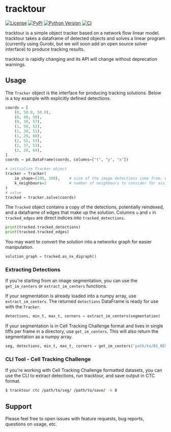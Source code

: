 # tracktour

[![License](https://img.shields.io/pypi/l/tracktour.svg?color=green)](https://github.com/DragaDoncila/tracktour/raw/main/LICENSE)
[![PyPI](https://img.shields.io/pypi/v/tracktour.svg?color=green)](https://pypi.org/project/tracktour)
[![Python Version](https://img.shields.io/pypi/pyversions/tracktour.svg?color=green)](https://python.org)
[![CI](https://github.com/DragaDoncila/tracktour/actions/workflows/ci.yml/badge.svg)](https://github.com/DragaDoncila/tracktour/actions/workflows/ci.yml)

tracktour is a simple object tracker based on a network flow linear model. tracktour takes a dataframe of detected objects and solves a linear program
(currently using Gurobi, but we will soon add an open source solver interface) to produce tracking results.

tracktour is rapidly changing and its API will change without deprecation warnings.

## Usage

The `Tracker` object is the interface for producing tracking solutions. Below is a toy example with explicitly defined detections.

```python
coords = [
    (0, 50.0, 50.0),
    (0, 40, 50),
    (0, 30, 57),
    (1, 50, 52),
    (1, 38, 51),
    (1, 29, 60),
    (2, 52, 53),
    (2, 37, 53),
    (2, 28, 64),
]
coords = pd.DataFrame(coords, columns=["t", "y", "x"])

# initialize Tracker object
tracker = Tracker(
    im_shape=(100, 100),    # size of the image detections come from. Affects cost of detections appearing/disappearing
    k_neighbours=2          # number of neighbours to consider for assignment in the next frame (default=10)
)
# solve
tracked = tracker.solve(coords)
```

The `Tracked` object contains a copy of the detections, potentially reindexed, and a dataframe of edges that make up the solution.
Columns `u` and `v` in `tracked_edges` are direct indices into `tracked_detections`.

```python
print(tracked.tracked_detections)
print(tracked.tracked_edges)
```

You may want to convert the solution into a networkx graph for easier manipulation.

```python
solution_graph = tracked.as_nx_digraph()
```

### Extracting Detections

If you're starting from an image segmentation, you can use the `get_im_centers` or `extract_im_centers` functions.

If your segmentation is already loaded into a numpy array, use `extract_im_centers`. The returned `detections` DataFrame is ready for use with the `Tracker`.

```python
detections, min_t, max_t, corners = extract_im_centers(segmentation)
```

If your segmentation is in Cell Tracking Challenge format and lives in single tiffs per frame in a directory, use `get_im_centers`. This will also return
the segmentation as a numpy array.

```python
seg, detections, min_t, max_t, corners = get_im_centers('path/to/01_RES/')
```

### CLI Tool - Cell Tracking Challenge

If you're working with Cell Tracking Challenge formatted datasets, you can use the CLI to extract detections, run tracktour, and save output in CTC format.

```sh
$ tracktour ctc /path/to/seg/ /path/to/save/ -k 8
```

## Support

Please feel free to open issues with feature requests, bug reports, questions on usage, etc.
